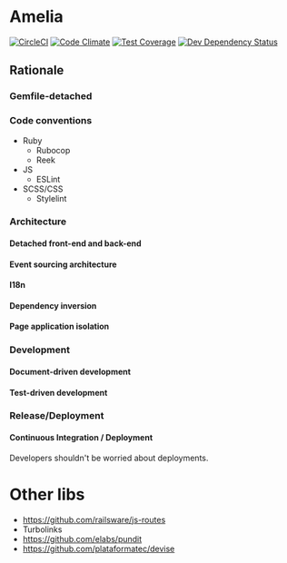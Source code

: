 # Amelia

[![CircleCI](https://circleci.com/gh/kriansa/amelia.svg?style=svg)](https://circleci.com/gh/kriansa/amelia)
[![Code Climate](https://codeclimate.com/github/kriansa/amelia/badges/gpa.svg)](https://codeclimate.com/github/kriansa/amelia)
[![Test Coverage](https://codeclimate.com/github/kriansa/amelia/badges/coverage.svg)](https://codeclimate.com/github/kriansa/amelia/coverage)
[![Dev Dependency Status](https://david-dm.org/kriansa/amelia/status.svg)](https://david-dm.org/kriansa/amelia#info=dependencies&view=list)

## Rationale

### Gemfile-detached

### Code conventions

* Ruby
  * Rubocop
  * Reek
* JS
  * ESLint
* SCSS/CSS
  * Stylelint

### Architecture

#### Detached front-end and back-end
#### Event sourcing architecture
#### I18n
#### Dependency inversion
#### Page application isolation

### Development

#### Document-driven development
#### Test-driven development

### Release/Deployment

#### Continuous Integration / Deployment

Developers shouldn't be worried about deployments.

# Other libs

* https://github.com/railsware/js-routes
* Turbolinks
* https://github.com/elabs/pundit
* https://github.com/plataformatec/devise

